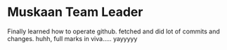 # Muskaan Team Leader
Finally learned how to operate github. fetched and did 
lot of commits and changes. huhh, full marks in viva.....
yayyyyy

